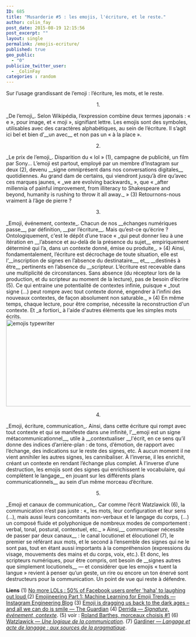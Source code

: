 ```yaml
---
ID: 685
title: "Musarderie #5 : les emojis, l'écriture, et le reste."
author: colin_fay
post_date: 2015-08-19 12:15:56
post_excerpt: ""
layout: single
permalink: /emojis-ecriture/
published: true
geo_public:
  - "0"
publicize_twitter_user:
  - _ColinFay
categories : random
---
```


Sur l’usage grandissant de l’emoji : l’écriture, les mots, et le reste. <!--more-->
<p style="text-align: center;">1.</p>
_De l’emoji_. Selon Wikipédia, l’expression combine deux termes japonais : « e », pour image, et « moji », signifiant lettre. Les emojis sont des symboles, utilisables avec des caractères alphabétiques, au sein de l’écriture. Il s’agit ici bel et bien d’__un avec__ et non pas un « à la place ».
<p style="text-align: center;">2.</p>
_Le prix de l’emoji_. Disparition du « lol » (1), campagne de publicité, un film par Sony... L’emoji est partout, employé par un membre d’Instagram sur deux (2), devenu __signe omniprésent dans nos conversations digitales__ quotidiennes. Au grand dam de certains, qui viendront jusqu’à dire qu’avec ces marques jaunes, « _we are evolving backwards_ », que « _after millennia of painful improvement, from illiteracy to Shakespeare and beyond, humanity is rushing to throw it all away._ » (3) Retournons-nous vraiment à l’âge de pierre ?
<p style="text-align: center;">3.</p>
_Emoji, événement, contexte_. Chacun de nos __échanges numériques passe__, par définition, __par l’écriture__. Mais qu’est-ce qu’écrire ? Ontologiquement, c'est le dépôt d’une trace « _qui peut donner lieu à une itération en __l’absence et au-delà de la présence du sujet__ empiriquement déterminé qui l’a, dans un contexte donné, émise ou produite_. » (4) Ainsi, fondamentalement, l’écriture est décrochage de toute situation, elle est l’__inscription de signes en l’absence du destinataire__, et__ __destinés à être__ pertinents en l’absence du __scripteur. L’écriture est recevable dans une multiplicité de circonstances. Sans absence (du récepteur lors de la production, et du scripteur au moment de la lecture), pas de besoin d’écrire (5). Ce qui entraine une potentialité de contextes infinie, puisque « _tout signe (...) peut rompre avec tout contexte donné, engendrer à l’infini des nouveaux contextes, de façon absolument non saturable._ » (4) En même temps, chaque lecture, pour être comprise, nécessite la reconstruction d'un contexte. Et _a fortiori_ à l'aide d'autres éléments que les simples mots écrits.

<img class="aligncenter size-full wp-image-680" src="http://cf.data-bzh.fr/wp-content/uploads/2015/08/emoji-typewritter.jpg" alt="emojis typewriter" width="640" height="238" />
<p style="text-align: center;">4.</p>
_Emoji, écriture, communication_. Ainsi, dans cette écriture qui rompt avec tout contexte et qui se manifeste dans une infinité, l’__emoji est un signe métacommunicationnel__, utile à __contextualiser __l'écrit, en ce sens qu’il donne des indices d’arrière-plan : de tons, d’émotion, de rapport avec l’échange, des indications sur le reste des signes, etc. À aucun moment il ne vient annihiler les autres signes, les cannibaliser. À l’inverse, il les enrichit, créant un contexte en rendant l’échange plus complet. À l’inverse d’une destruction, les emojis sont des signes qui enrichissent le vocabulaire, qui complètent le langage__ en jouant sur les différents plans communicationnels__ au sein d’un même morceau d’écriture.
<p style="text-align: center;">5.</p>
_Emoji et canaux de communication_. Car comme l’écrit Watzlawick (6), la communication n’est pas juste : «_ les mots, leur configuration et leur sens (...), mais aussi leurs concomitants non-verbaux et le langage du corps, (...) un composé fluide et polyphonique de nombreux modes de comportement : verbal, tonal, postural, contextuel, etc._ » Ainsi,__ communiquer nécessite de passer par deux canaux__ : le canal locutionel et élocutionel (7), le premier se référant aux mots, et le second à l’ensemble des signes qui ne le sont pas, tout en étant aussi importants à la compréhension (expressions du visage, mouvements des mains et du corps, voix, etc.). Et donc, les scripteurs numériques, pour être compris, ont besoin de __signes autres que simplement locutionels__ — et considérer que les emojis « tuent la langue » revient à penser qu’un geste, un rire ou encore un ton énervé sont destructeurs pour la communication. Un point de vue qui reste à défendre.

__Liens__
(1) <a href="http://www.theguardian.com/technology/2015/aug/10/lol-facebook-haha" target="_blank">No more LOLs : 50% of Facebook users prefer 'haha' to laughing out loud </a>
(2) <a href="http://instagram-engineering.tumblr.com/post/117889701472/emojineering-part-1-machine-learning-for-emoji" target="_blank">Emojineering Part 1: Machine Learning for Emoji Trends — Instagram Engineering Blog</a>
(3) <a href="http://www.theguardian.com/artanddesign/jonathanjonesblog/2015/may/27/emoji-language-dragging-us-back-to-the-dark-ages-yellow-smiley-face" target="_blank">Emoji is dragging us back to the dark ages – and all we can do is smile — The Guardian</a>
(4) <a href="http://www.egs.edu/faculty/jacques-derrida/articles/signature-evenement-contexte/" target="_blank">Derrida — _Signature, événement, contexte_</a>.
(5) voir : <a href="http://colinfay.me/2015/07/27/roland-barthes-1/">Roland Barthes, morceaux choisis #1</a>
(6) <a href="http://www.seuil.com/livre-9782757839997.htm" target="_blank">Watzlawick — _Une logique de la communication_</a>.
(7) <a href="http://www.septentrion.com/fr/livre/?GCOI=27574100649900&amp;fa=author&amp;person_ID=7546" target="_blank">Gardiner — _Langage et acte de langage : aux sources de la pragmatique_</a>.

